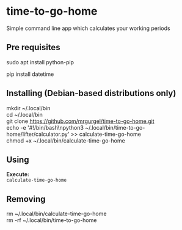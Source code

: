 # time-to-go-home
Simple command line app which calculates your working periods

## Pre requisites
sudo apt install python-pip  

pip install datetime  

## Installing (Debian-based distributions only)

mkdir ~/.local/bin  
cd ~/.local/bin  
git clone https://github.com/mrgurgel/time-to-go-home.git  
echo -e '#!/bin/bash\npython3 ~/.local/bin/time-to-go-home/lifter/calculator.py' >> calculate-time-go-home  
chmod +x ~/.local/bin/calculate-time-go-home

## Using

**Execute:**  
``calculate-time-go-home``

## Removing

rm ~/.local/bin/calculate-time-go-home  
rm -rf ~/.local/bin/time-to-go-home  
